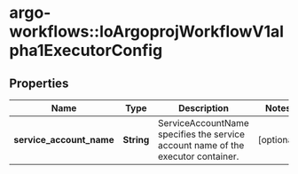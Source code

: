 # argo-workflows::IoArgoprojWorkflowV1alpha1ExecutorConfig

## Properties
Name | Type | Description | Notes
------------ | ------------- | ------------- | -------------
**service_account_name** | **String** | ServiceAccountName specifies the service account name of the executor container. | [optional] 


